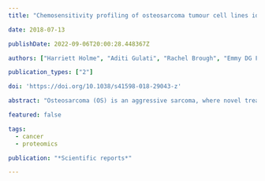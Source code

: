 ```yaml
---
title: "Chemosensitivity profiling of osteosarcoma tumour cell lines identifies a model of BRCAness"

date: 2018-07-13

publishDate: 2022-09-06T20:00:28.448367Z

authors: ["Harriett Holme", "Aditi Gulati", "Rachel Brough", "Emmy DG Fleuren", "Ilirjana Bajrami", "James Campbell", "Irene Y Chong", "Sara Costa-Cabral", "Richard Elliott", "Tim Fenton", " others"]

publication_types: ["2"]

doi: 'https://doi.org/10.1038/s41598-018-29043-z'

abstract: "Osteosarcoma (OS) is an aggressive sarcoma, where novel treatment approaches are required. Genomic studies suggest that a subset of OS, including OS tumour cell lines (TCLs), exhibit genomic loss of heterozygosity (LOH) patterns reminiscent of BRCA1 or BRCA2 mutant tumours. This raises the possibility that PARP inhibitors (PARPi), used to treat BRCA1/2 mutant cancers, could be used to target OS. Using high-throughput drug sensitivity screening we generated chemosensitivity profiles for 79 small molecule inhibitors, including three clinical PARPi. Drug screening was performed in 88 tumour cell lines, including 18 OS TCLs. This identified known sensitivity effects in OS TCLs, such as sensitivity to FGFR inhibitors. When compared to BRCA1/2 mutant TCLs, OS TCLs, with the exception of LM7, were PARPi resistant, including those with previously determined BRCAness LoH profiles. Post-screen validation experiments confirmed PARPi sensitivity in LM7 cells as well as a defect in the ability to form nuclear RAD51 foci in response to DNA damage. LM7 provides one OS model for the study of PARPi sensitivity through a potential defect in RAD51-mediated DNA repair. The drug sensitivity dataset we generated in 88 TCLs could also serve as a resource for the study of drug sensitivity effects in OS."

featured: false

tags:
  - cancer
  - proteomics

publication: "*Scientific reports*"

---
```



